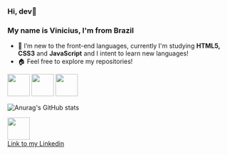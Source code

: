 <link rel="stylesheet" href="https://cdn.jsdelivr.net/gh/devicons/devicon@v2.15.1/devicon.min.css">


### Hi, dev👋
### My name is Vinicius, I'm from Brazil 
- 🌱 I’m new to the front-end languages, currently I'm studying <strong>HTML5, CSS3</strong> and <strong>JavaScript</strong> and I intent to learn new languages!
- 🏠 Feel free to explore my repositories!
<div>
<img width="50px" src="https://cdn.jsdelivr.net/gh/devicons/devicon/icons/javascript/javascript-original.svg" /> <!-- JAVASCRIPT -->
<img width="50px" src="https://cdn.jsdelivr.net/gh/devicons/devicon/icons/html5/html5-original.svg" /> <!-- JAVASCRIPT -->
<img width="50px" src="https://cdn.jsdelivr.net/gh/devicons/devicon/icons/css3/css3-original.svg" /> <!-- CSS -->
</div>

![Anurag's GitHub stats](https://github-readme-stats.vercel.app/api?username=viniciusGaspari&show_icons=true&theme=radical)


<img width="50px" src="https://cdn.jsdelivr.net/gh/devicons/devicon/icons/linkedin/linkedin-original.svg" /><br><a href="https://www.linkedin.com/in/vin%C3%ADcius-de-gaspari-a84164195/">Link to my Linkedin</a>





